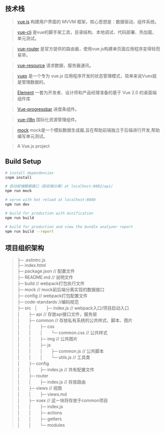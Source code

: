 

## 技术栈
> [vue.js](https://cn.vuejs.org/) 构建用户界面的 MVVM 框架，核心思想是：数据驱动、组件系统。

> [vue-cli](https://www.npmjs.com/package/vue-cli) 是vue的脚手架工具，目录结构、本地调试、代码部署、热加载、单元测试。

> [vue-router](https://router.vuejs.org/zh-cn/) 是官方提供的路由器，使用vue.js构建单页面应用程序变得轻而易举。

> [vue-resource](https://www.npmjs.com/package/vue-resource) 请求数据，服务器通讯。

> [vuex](https://vuex.vuejs.org/zh-cn/) 是一个专为 vue.js 应用程序开发的状态管理模式，简单来说Vuex就是管理数据的。

> [Element](http://element-cn.eleme.io/#/zh-CN) 一套为开发者、设计师和产品经理准备的基于 Vue 2.0 的桌面端组件库

> [Vue-progressbar](http://hilongjw.github.io/vue-progressbar/) 进度条组件。

> [vue-i18n](https://kazupon.github.io/vue-i18n/) 国际化资源管理组件。

> [mock](http://mockjs.com/) mock是一个模拟数据生成器,旨在帮助前端独立于后端进行开发,帮助编写单元测试。


> A Vue.js project

## Build Setup

``` bash
# install dependencies
cnpm install

# 启动前端数据接口（前后端分离）at localhost:8082/api/
npm run mock

# serve with hot reload at localhost:8080
npm run dev

# build for production with minification
npm run build

# build for production and view the bundle analyzer report
npm run build --report

```

## 项目组织架构
>├─ .eslintrc.js  
>├─ index.html  
>├─ package.json // 配置文件  
>├─ README.md // 说明文件  
>├─ build // webpack打包执行文件  
>├─ mock  // mock前后端分离实现的数据接口  
>├─ config // webpack打包配置文件  
>├─ code-standards //编码规范  
>├─ src   
>│　　├─ index.js // webpack入口/项目启动入口  
>│　　├─ api // 存放api接口文件，服务层   
>│　　├─ common // 存放私有系统的公共样式、脚本、图片  
>│　　│　　├─ css  
>│　　│　　│　　└─ common.css // 公共样式  
>│　　│　　├─ img // 公共图片  
>│　　│　　├─ js  
>│　　│　　│　　├─ common.js // 公共脚本  
>│　　│　　│　　└─ utils.js // 工具类  
>│　　├─ config  
>│　　│　　├─ index.js // 共有配置文件  
>│　　├─ router  
>│　　│　　├─ index.js // 存放路由  
>│　　├─ views // 视图  
>│　　│　　├─ views.md  
>│　　├─ vuex // 这一块将存放于common项目  
>│　　│　　├─ index.js  
>│　　│　　├─ actions  
>│　　│　　├─ getters  
>│　　│　　└─ modules  
